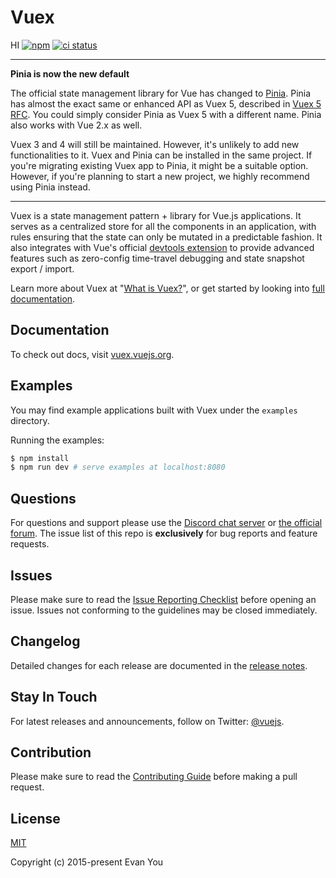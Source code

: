 # Vuex
HI
[![npm](https://img.shields.io/npm/v/vuex.svg)](https://npmjs.com/package/vuex)
[![ci status](https://github.com/vuejs/vuex/actions/workflows/ci.yml/badge.svg)](https://github.com/vuejs/vuex/actions/workflows/ci.yml)

---

**Pinia is now the new default**

The official state management library for Vue has changed to [Pinia](https://pinia.vuejs.org). Pinia has almost the exact same or enhanced API as Vuex 5, described in [Vuex 5 RFC](https://github.com/vuejs/rfcs/pull/271). You could simply consider Pinia as Vuex 5 with a different name. Pinia also works with Vue 2.x as well.

Vuex 3 and 4 will still be maintained. However, it's unlikely to add new functionalities to it. Vuex and Pinia can be installed in the same project. If you're migrating existing Vuex app to Pinia, it might be a suitable option. However, if you're planning to start a new project, we highly recommend using Pinia instead.

---

Vuex is a state management pattern + library for Vue.js applications. It serves as a centralized store for all the components in an application, with rules ensuring that the state can only be mutated in a predictable fashion. It also integrates with Vue's official [devtools extension](https://github.com/vuejs/vue-devtools) to provide advanced features such as zero-config time-travel debugging and state snapshot export / import.

Learn more about Vuex at "[What is Vuex?](https://vuex.vuejs.org/)", or get started by looking into [full documentation](http://vuex.vuejs.org/).

## Documentation

To check out docs, visit [vuex.vuejs.org](https://vuex.vuejs.org/).

## Examples

You may find example applications built with Vuex under the `examples` directory.

Running the examples:

```bash
$ npm install
$ npm run dev # serve examples at localhost:8080
```

## Questions

For questions and support please use the [Discord chat server](https://chat.vuejs.org) or [the official forum](http://forum.vuejs.org). The issue list of this repo is **exclusively** for bug reports and feature requests.

## Issues

Please make sure to read the [Issue Reporting Checklist](https://github.com/vuejs/vuex/blob/main/.github/contributing.md#issue-reporting-guidelines) before opening an issue. Issues not conforming to the guidelines may be closed immediately.

## Changelog

Detailed changes for each release are documented in the [release notes](https://github.com/vuejs/vuex/releases).

## Stay In Touch

For latest releases and announcements, follow on Twitter: [@vuejs](https://twitter.com/vuejs).

## Contribution

Please make sure to read the [Contributing Guide](https://github.com/vuejs/vuex/blob/main/.github/contributing.md) before making a pull request.

## License

[MIT](http://opensource.org/licenses/MIT)

Copyright (c) 2015-present Evan You

